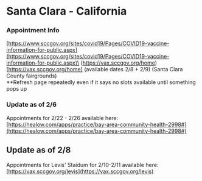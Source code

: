 # Santa Clara - California

### Appointment Info
[https://www.sccgov.org/sites/covid19/Pages/COVID19-vaccine-information-for-public.aspx](https://www.sccgov.org/sites/covid19/Pages/COVID19-vaccine-information-for-public.aspx)\
(https://vax.sccgov.org/home)[https://vax.sccgov.org/home] (available dates 2/8 + 2/9) (Santa Clara County fairgrounds)\
**Refresh page repeatedly even if it says no slots available until something pops up

### Update as of 2/6
Appointments for 2/22 - 2/26 available here:
[https://healow.com/apps/practice/bay-area-community-health-2998#](https://healow.com/apps/practice/bay-area-community-health-2998#)

## Update as of 2/8
Appointments for Levis' Staidum for 2/10-2/11 available here:
[https://vax.sccgov.org/levis](https://vax.sccgov.org/levis)
